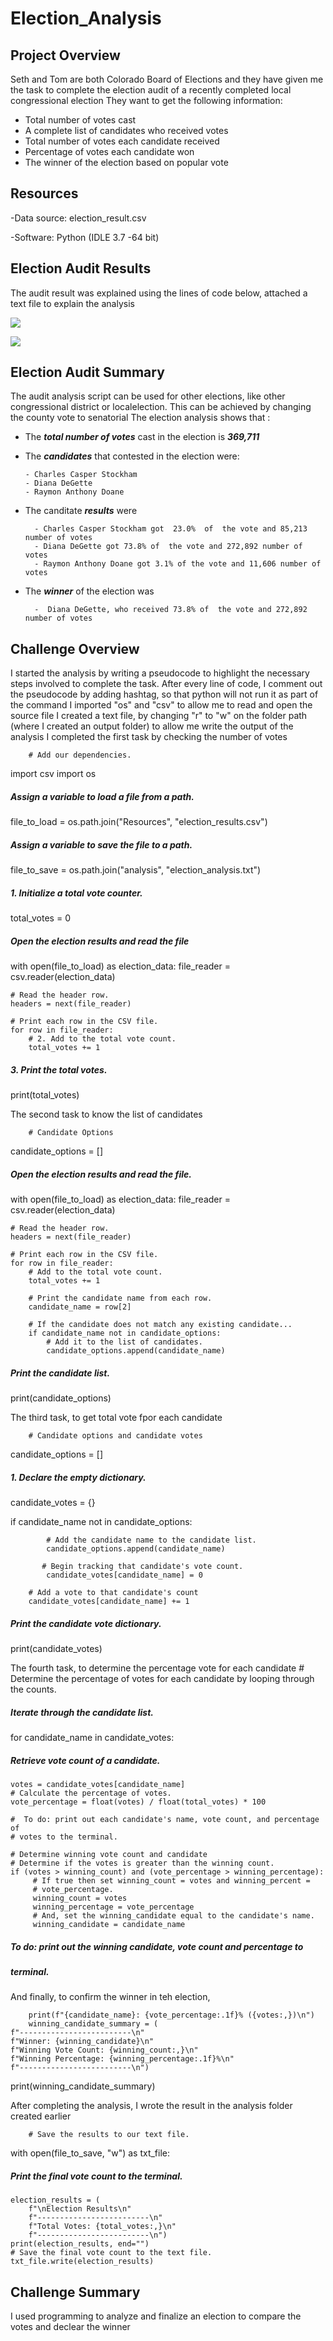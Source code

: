 # Election_Analysis

## Project Overview
Seth and Tom are both Colorado Board of Elections and they have given me the task to complete the election audit of a recently completed local congressional election
They want to get the following information:

  - Total number of votes cast
  - A complete list of candidates who received votes
  - Total number of votes each candidate received
  - Percentage of votes each candidate won
  - The winner of the election based on popular vote

## Resources

-Data source: election_result.csv

-Software: Python (IDLE 3.7 -64 bit)

## Election Audit Results

The audit result was explained using the lines of code below, attached a text file to explain the analysis

![](Resources/result.png)

![](Resources/election_audit_result.png)

## Election Audit Summary

The audit analysis script can be used for other elections, like other congressional district or localelection. This can be achieved by changing the county vote to senatorial 
The election analysis shows that :

  - The ***total number of votes*** cast in the election is ***369,711***
  
  - The ***candidates*** that contested in the election were:
  
        - Charles Casper Stockham
        - Diana DeGette
        - Raymon Anthony Doane
        
- The canditate ***results*** were

        - Charles Casper Stockham got  23.0%  of  the vote and 85,213 number of votes
        - Diana DeGette got 73.8% of  the vote and 272,892 number of votes
        - Raymon Anthony Doane got 3.1% of the vote and 11,606 number of votes

- The ***winner*** of the election was 

        -  Diana DeGette, who received 73.8% of  the vote and 272,892 number of votes


## Challenge Overview

I started the analysis by writing a pseudocode to highlight the necessary steps involved to complete the task. 
After every line of code, I comment out the pseudocode by adding hashtag, so that python will not run it as part of the command
I imported "os" and "csv" to allow me to read and open the source file
I created a text file, by changing "r" to "w" on the folder path (where I created an output folder) to allow me write the output of the analysis
I completed the first task by checking the number of votes

        # Add our dependencies.
import csv
import os
##### Assign a variable to load a file from a path.
file_to_load = os.path.join("Resources", "election_results.csv")
##### Assign a variable to save the file to a path.
file_to_save = os.path.join("analysis", "election_analysis.txt")

##### 1. Initialize a total vote counter.
total_votes = 0

##### Open the election results and read the file
with open(file_to_load) as election_data:
    file_reader = csv.reader(election_data)

    # Read the header row.
    headers = next(file_reader)

    # Print each row in the CSV file.
    for row in file_reader:
        # 2. Add to the total vote count.
        total_votes += 1

##### 3. Print the total votes.
print(total_votes)


The second task to know the list of candidates

        # Candidate Options
candidate_options = []

##### Open the election results and read the file.
with open(file_to_load) as election_data:
    file_reader = csv.reader(election_data)

    # Read the header row.
    headers = next(file_reader)

    # Print each row in the CSV file.
    for row in file_reader:
        # Add to the total vote count.
        total_votes += 1

        # Print the candidate name from each row.
        candidate_name = row[2]

        # If the candidate does not match any existing candidate...
        if candidate_name not in candidate_options:
            # Add it to the list of candidates.
            candidate_options.append(candidate_name)

##### Print the candidate list.
print(candidate_options)

The third task, to get total vote fpor each candidate


        # Candidate options and candidate votes
candidate_options = []
##### 1. Declare the empty dictionary.
candidate_votes = {}

if candidate_name not in candidate_options:

            # Add the candidate name to the candidate list.
            candidate_options.append(candidate_name)

           # Begin tracking that candidate's vote count.
            candidate_votes[candidate_name] = 0

        # Add a vote to that candidate's count
        candidate_votes[candidate_name] += 1


##### Print the candidate vote dictionary.
print(candidate_votes)

The fourth task, to determine the percentage vote for each candidate
        # Determine the percentage of votes for each candidate by looping through the counts.
##### Iterate through the candidate list.
for candidate_name in candidate_votes:
   ##### Retrieve vote count of a candidate.
    votes = candidate_votes[candidate_name]
    # Calculate the percentage of votes.
    vote_percentage = float(votes) / float(total_votes) * 100

    #  To do: print out each candidate's name, vote count, and percentage of
    # votes to the terminal.

    # Determine winning vote count and candidate
    # Determine if the votes is greater than the winning count.
    if (votes > winning_count) and (vote_percentage > winning_percentage):
         # If true then set winning_count = votes and winning_percent =
         # vote_percentage.
         winning_count = votes
         winning_percentage = vote_percentage
         # And, set the winning_candidate equal to the candidate's name.
         winning_candidate = candidate_name

##### To do: print out the winning candidate, vote count and percentage to
##### terminal.

And finally, to confirm the winner in teh election,

        print(f"{candidate_name}: {vote_percentage:.1f}% ({votes:,})\n")
        winning_candidate_summary = (
    f"-------------------------\n"
    f"Winner: {winning_candidate}\n"
    f"Winning Vote Count: {winning_count:,}\n"
    f"Winning Percentage: {winning_percentage:.1f}%\n"
    f"-------------------------\n")
print(winning_candidate_summary)

After completing the analysis, I wrote the result in the analysis folder created earlier

        # Save the results to our text file.
with open(file_to_save, "w") as txt_file:
##### Print the final vote count to the terminal.
    election_results = (
        f"\nElection Results\n"
        f"-------------------------\n"
        f"Total Votes: {total_votes:,}\n"
        f"-------------------------\n")
    print(election_results, end="")
    # Save the final vote count to the text file.
    txt_file.write(election_results)


## Challenge Summary

I used programming to analyze and finalize an election to compare the votes and declear the winner


